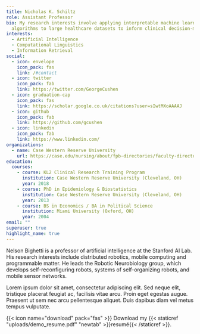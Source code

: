 ```yaml
---
title: Nicholas K. Schiltz
role: Assistant Professor
bio: My research interests involve applying interpretable machine learning
  algorithms to large healthcare datasets to inform clinical decision-making
interests:
  - Artificial Intelligence
  - Computational Linguistics
  - Information Retrieval
social:
  - icon: envelope
    icon_pack: fas
    link: /#contact
  - icon: twitter
    icon_pack: fab
    link: https://twitter.com/GeorgeCushen
  - icon: graduation-cap
    icon_pack: fas
    link: https://scholar.google.co.uk/citations?user=sIwtMXoAAAAJ
  - icon: github
    icon_pack: fab
    link: https://github.com/gcushen
  - icon: linkedin
    icon_pack: fab
    link: https://www.linkedin.com/
organizations:
  - name: Case Western Reserve University
    url: https://case.edu/nursing/about/fpb-directories/faculty-directory/nicholas-k-schiltz
education:
  courses:
    - course: KL2 Clinical Research Training Program
      institution: Case Western Reserve University (Cleveland, OH)
      year: 2018
    - course: PhD in Epidemiology & Biostatistics
      institution: Case Western Reserve University (Cleveland, OH)
      year: 2013
    - course: BS in Economics / BA in Political Science
      institution: Miami University (Oxford, OH)
      year: 2004
email: ""
superuser: true
highlight_name: true
---
```


Nelson Bighetti is a professor of artificial intelligence at the Stanford AI Lab. His research interests include distributed robotics, mobile computing and programmable matter. He leads the Robotic Neurobiology group, which develops self-reconfiguring robots, systems of self-organizing robots, and mobile sensor networks.

Lorem ipsum dolor sit amet, consectetur adipiscing elit. Sed neque elit, tristique placerat feugiat ac, facilisis vitae arcu. Proin eget egestas augue. Praesent ut sem nec arcu pellentesque aliquet. Duis dapibus diam vel metus tempus vulputate.

{{< icon name="download" pack="fas" >}} Download my {{< staticref "uploads/demo_resume.pdf" "newtab" >}}resumé{{< /staticref >}}.
